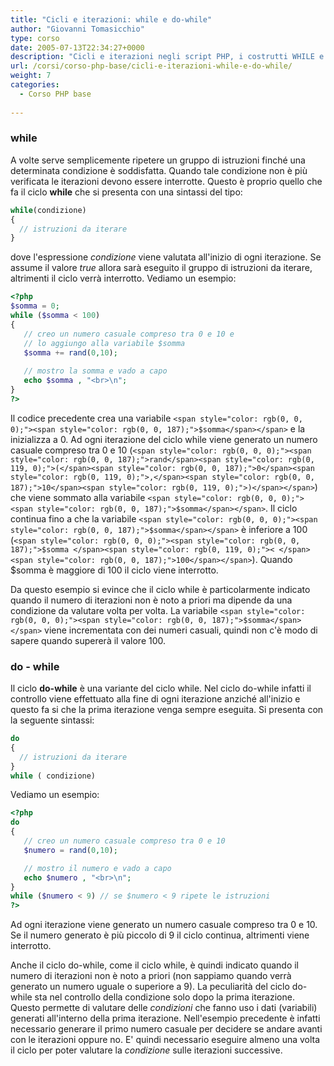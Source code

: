 ```yaml
---
title: "Cicli e iterazioni: while e do-while"
author: "Giovanni Tomasicchio"
type: corso
date: 2005-07-13T22:34:27+0000
description: "Cicli e iterazioni negli script PHP, i costrutti WHILE e DO-WHILE"
url: /corsi/corso-php-base/cicli-e-iterazioni-while-e-do-while/
weight: 7
categories:
  - Corso PHP base
  
---
```

### while

A volte serve semplicemente ripetere un gruppo di istruzioni finché una determinata condizione è soddisfatta. Quando tale condizione non è più verificata le iterazioni devono essere interrotte. Questo è proprio quello che fa il ciclo **while** che si presenta con una sintassi del tipo:

 ```php
while(condizione)
{
   // istruzioni da iterare
}
```

dove l'espressione *condizione* viene valutata all'inizio di ogni iterazione. Se assume il valore *true* allora sarà eseguito il gruppo di istruzioni da iterare, altrimenti il ciclo verrà interrotto. Vediamo un esempio:

 ```php
<?php
$somma = 0;
while ($somma < 100)
{
    // creo un numero casuale compreso tra 0 e 10 e
    // lo aggiungo alla variabile $somma
    $somma += rand(0,10);
    
    // mostro la somma e vado a capo
    echo $somma , "<br>\n";
} 
?>
```

Il codice precedente crea una variabile `<span style="color: rgb(0, 0, 0);"><span style="color: rgb(0, 0, 187);">$somma</span></span>` e la inizializza a 0. Ad ogni iterazione del ciclo while viene generato un numero casuale compreso tra 0 e 10 (`<span style="color: rgb(0, 0, 0);"><span style="color: rgb(0, 0, 187);">rand</span><span style="color: rgb(0, 119, 0);">(</span><span style="color: rgb(0, 0, 187);">0</span><span style="color: rgb(0, 119, 0);">,</span><span style="color: rgb(0, 0, 187);">10</span><span style="color: rgb(0, 119, 0);">)</span></span>`) che viene sommato alla variabile `<span style="color: rgb(0, 0, 0);"><span style="color: rgb(0, 0, 187);">$somma</span></span>`. Il ciclo continua fino a che la variabile `<span style="color: rgb(0, 0, 0);"><span style="color: rgb(0, 0, 187);">$somma</span></span>` è inferiore a 100 (`<span style="color: rgb(0, 0, 0);"><span style="color: rgb(0, 0, 187);">$somma </span><span style="color: rgb(0, 119, 0);">< </span><span style="color: rgb(0, 0, 187);">100</span></span>`). Quando $somma è maggiore di 100 il ciclo viene interrotto.

Da questo esempio si evince che il ciclo while è particolarmente indicato quando il numero di iterazioni non è noto a priori ma dipende da una condizione da valutare volta per volta. La variabile `<span style="color: rgb(0, 0, 0);"><span style="color: rgb(0, 0, 187);">$somma</span></span>` viene incrementata con dei numeri casuali, quindi non c'è modo di sapere quando supererà il valore 100.

### do - while

Il ciclo **do-while** è una variante del ciclo while. Nel ciclo do-while infatti il controllo viene effettuato alla fine di ogni iterazione anziché all'inizio e questo fa si che la prima iterazione venga sempre eseguita. Si presenta con la seguente sintassi:

 ```php
do
{
   // istruzioni da iterare
}
while ( condizione)
```

Vediamo un esempio:

 ```php
<?php
do
{
    // creo un numero casuale compreso tra 0 e 10
    $numero = rand(0,10);

    // mostro il numero e vado a capo
    echo $numero , "<br>\n";
}
while ($numero < 9) // se $numero < 9 ripete le istruzioni 
?>
```

Ad ogni iterazione viene generato un numero casuale compreso tra 0 e 10. Se il numero generato è più piccolo di 9 il ciclo continua, altrimenti viene interrotto.

Anche il ciclo do-while, come il ciclo while, è quindi indicato quando il numero di iterazioni non è noto a priori (non sappiamo quando verrà generato un numero uguale o superiore a 9). La peculiarità del ciclo do-while sta nel controllo della condizione solo dopo la prima iterazione. Questo permette di valutare delle *condizioni* che fanno uso i dati (variabili) generati all'interno della prima iterazione. Nell'esempio precedente è infatti necessario generare il primo numero casuale per decidere se andare avanti con le iterazioni oppure no. E' quindi necessario eseguire almeno una volta il ciclo per poter valutare la *condizione* sulle iterazioni successive.